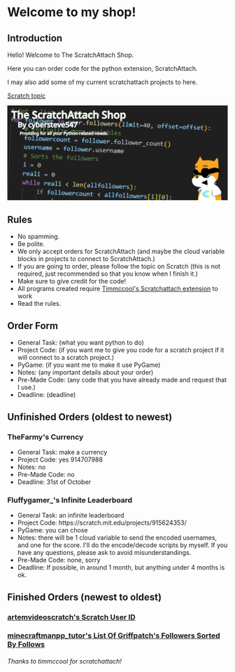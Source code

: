 <h1>Welcome to my shop!</h1>
<h2>Introduction</h2>
<p>Hello! Welcome to The ScratchAttach Shop.</p>
<p>Here you can order code for the python extension, ScratchAttach.</p>
<p>I may also add some of my current scratchattach projects to here.</p>

<a href="https://scratch.mit.edu/discuss/topic/718972/">Scratch topic</a>

<img src="shop.png" alt="Logo">

<h2>Rules</h2>
    <ul>
        <li>No spamming.</li>
        <li>Be polite.</li>
        <li>We only accept orders for ScratchAttach (and maybe the cloud variable blocks in projects to connect to ScratchAttach.)</li>
        <li>If you are going to order, please follow the topic on Scratch (this is not required, just recommended so that you know when I finish it.)</li>
        <li>Make sure to give credit for the code!</li>
        <li>All programs created require <a href="https://github.com/TimMcCool/scratchattach">Timmccool's Scratchattach extension</a> to work</li>
        <li>Read the rules.</li>
    </ul>

<h2>Order Form</h2>
    <ul>
        <li>General Task: (what you want python to do)</li>
        <li>Project Code: (if you want me to give you code for a scratch project if it will connect to a scratch project.)</li>
        <li>PyGame: (if you want me to make it use PyGame)</li>
        <li>Notes: (any important details about your order)</li>
        <li>Pre-Made Code: (any code that you have already made and request that I use.)</li>
        <li>Deadline: (deadline)</li>
    </ul>

<h2>Unfinished Orders (oldest to newest)</h2>
<h3>TheFarmy's Currency</h3>
    <ul>
        <li>General Task: make a currency</li>
        <li>Project Code: yes 914707988</li>
        <li>Notes: no</li>
        <li>Pre-Made Code: no</li>
        <li>Deadline: 31st of October</li>
    </ul>
<h3>Fluffygamer_'s Infinite Leaderboard</h3>
    <ul>
        <li>General Task: an infinite leaderboard</li>
        <li>Project Code: https://scratch.mit.edu/projects/915624353/</li>
        <li>PyGame: you can chose</li>
        <li>Notes: there will be 1 cloud variable to send the encoded usernames, and one for the score. I'll do the encode/decode scripts by myself. If you have any questions, please ask to avoid misunderstandings.</li>
        <li>Pre-Made Code: none, sorry</li>
        <li>Deadline: If possible, in around 1 month, but anything under 4 months is ok.</li>
    </ul>
<h2>Finished Orders (newest to oldest)</h2>
<h3><a href="user-id.py">artemvideoscratch's Scratch User ID</a></h3>
<h3><a href="griffpatch-followers.py">minecraftmanpp_tutor's List Of Griffpatch's Followers Sorted By Follows</a></h3>

<h6>Thanks to timmccool for scratchattach!</h6>
